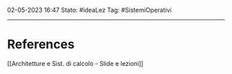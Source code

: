 02-05-2023 16:47
Stato: #ideaLez 
Tag: #SistemiOperativi 







---
# References 
[[Architetture e Sist. di calcolo - Slide e lezioni]]
